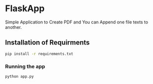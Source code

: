 # FlaskApp

Simple Application to Create PDF and You can Append one file texts to another.

## Installation of Requirments

```bash
pip install -r requirements.txt
```

### Running the app

```bash
python app.py
```

